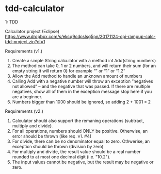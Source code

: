 # tdd-calculator

1: TDD

Calculator project (Eclipse)
https://www.dropbox.com/s/ekcq9cdpslsg5pn/20171124-cpi-rampup-calc-tdd-project.zip?dl=1

Requirements (v1.)
1. Create a simple String calculator with a method int Add(string numbers)
2. The method can take 0, 1 or 2 numbers, and will return their sum (for an empty string it will return 0) for example “” or “1” or “1,2”
3. Allow the Add method to handle an unknown amount of numbers
4. Calling Add with a negative number will throw an exception “negatives not allowed” – and the negative that was passed. If there are multiple negatives, show all of them in the exception message stop here if you are a beginner.
5. Numbers bigger than 1000 should be ignored, so adding 2 + 1001 = 2

Requirements (v2.)
1. Calculator should also support the remaning operations (subtract, multiply and divide).
2. For all operations, numbers should ONLY be positive. Otherwise, an error should be thrown (like req. v1. #4)
3. For divide, there can be no denominator equal to zero. Othwerise, an exception should be thrown (division by zero)
4. For multiply and divide, the result value should be a real number rounded to at most one decimal digit (i.e. "10.2").
5. The input values cannot be negative, but the result may be negative or zero.
